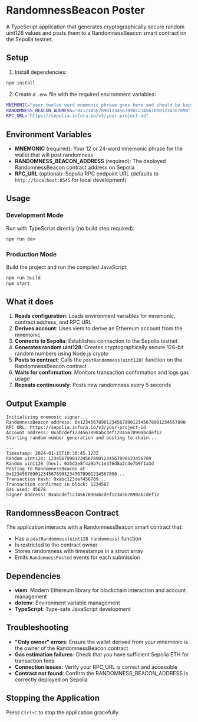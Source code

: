 # RandomnessBeacon Poster

A TypeScript application that generates cryptographically secure random uint128 values and posts them to a RandomnessBeacon smart contract on the Sepolia testnet.

## Setup

1. Install dependencies:
```bash
npm install
```

2. Create a `.env` file with the required environment variables:
```bash
MNEMONIC="your twelve word mnemonic phrase goes here and should be kept secret always"
RANDOMNESS_BEACON_ADDRESS="0x1234567890123456789012345678901234567890"
RPC_URL="https://sepolia.infura.io/v3/your-project-id"
```

## Environment Variables

- **MNEMONIC** (required): Your 12 or 24-word mnemonic phrase for the wallet that will post randomness
- **RANDOMNESS_BEACON_ADDRESS** (required): The deployed RandomnessBeacon contract address on Sepolia
- **RPC_URL** (optional): Sepolia RPC endpoint URL (defaults to `http://localhost:8545` for local development)

## Usage

### Development Mode
Run with TypeScript directly (no build step required):
```bash
npm run dev
```

### Production Mode
Build the project and run the compiled JavaScript:
```bash
npm run build
npm start
```

## What it does

1. **Reads configuration**: Loads environment variables for mnemonic, contract address, and RPC URL
2. **Derives account**: Uses viem to derive an Ethereum account from the mnemonic
3. **Connects to Sepolia**: Establishes connection to the Sepolia testnet
4. **Generates random uint128**: Creates cryptographically secure 128-bit random numbers using Node.js crypto
5. **Posts to contract**: Calls the `postRandomness(uint128)` function on the RandomnessBeacon contract
6. **Waits for confirmation**: Monitors transaction confirmation and logs gas usage
7. **Repeats continuously**: Posts new randomness every 5 seconds

## Output Example

```
Initializing mnemonic signer...
RandomnessBeacon address: 0x1234567890123456789012345678901234567890
RPC URL: https://sepolia.infura.io/v3/your-project-id
Account address: 0xabcdef1234567890abcdef1234567890abcdef12
Starting random number generation and posting to chain...

---
Timestamp: 2024-01-15T10:30:45.123Z
Random uint128: 123456789012345678901234567890123456789
Random uint128 (hex): 0x5d2e8f4a9b7c1e3f6d8a2c4e7b9f1a3d
Posting to RandomnessBeacon at 0x1234567890123456789012345678901234567890...
Transaction hash: 0xabc123def456789...
Transaction confirmed in block: 1234567
Gas used: 45678
Signer Address: 0xabcdef1234567890abcdef1234567890abcdef12
```

## RandomnessBeacon Contract

The application interacts with a RandomnessBeacon smart contract that:
- Has a `postRandomness(uint128 randomness)` function
- Is restricted to the contract owner
- Stores randomness with timestamps in a struct array
- Emits `RandomnessPosted` events for each submission

## Dependencies

- **viem**: Modern Ethereum library for blockchain interaction and account management
- **dotenv**: Environment variable management
- **TypeScript**: Type-safe JavaScript development

## Troubleshooting

- **"Only owner" errors**: Ensure the wallet derived from your mnemonic is the owner of the RandomnessBeacon contract
- **Gas estimation failures**: Check that you have sufficient Sepolia ETH for transaction fees
- **Connection issues**: Verify your RPC_URL is correct and accessible
- **Contract not found**: Confirm the RANDOMNESS_BEACON_ADDRESS is correctly deployed on Sepolia

## Stopping the Application

Press `Ctrl+C` to stop the application gracefully. 